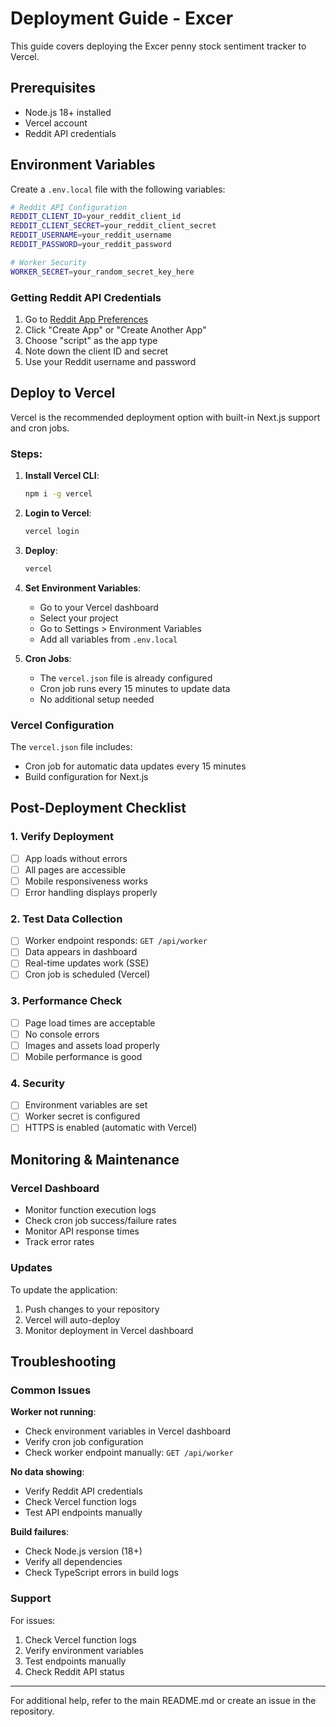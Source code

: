 # Deployment Guide - Excer

This guide covers deploying the Excer penny stock sentiment tracker to Vercel.

## Prerequisites

- Node.js 18+ installed
- Vercel account
- Reddit API credentials

## Environment Variables

Create a `.env.local` file with the following variables:

```bash
# Reddit API Configuration
REDDIT_CLIENT_ID=your_reddit_client_id
REDDIT_CLIENT_SECRET=your_reddit_client_secret
REDDIT_USERNAME=your_reddit_username
REDDIT_PASSWORD=your_reddit_password

# Worker Security
WORKER_SECRET=your_random_secret_key_here
```

### Getting Reddit API Credentials

1. Go to [Reddit App Preferences](https://www.reddit.com/prefs/apps)
2. Click "Create App" or "Create Another App"
3. Choose "script" as the app type
4. Note down the client ID and secret
5. Use your Reddit username and password

## Deploy to Vercel

Vercel is the recommended deployment option with built-in Next.js support and cron jobs.

### Steps:

1. **Install Vercel CLI**:
   ```bash
   npm i -g vercel
   ```

2. **Login to Vercel**:
   ```bash
   vercel login
   ```

3. **Deploy**:
   ```bash
   vercel
   ```

4. **Set Environment Variables**:
   - Go to your Vercel dashboard
   - Select your project
   - Go to Settings > Environment Variables
   - Add all variables from `.env.local`

5. **Cron Jobs**:
   - The `vercel.json` file is already configured
   - Cron job runs every 15 minutes to update data
   - No additional setup needed

### Vercel Configuration

The `vercel.json` file includes:
- Cron job for automatic data updates every 15 minutes
- Build configuration for Next.js

## Post-Deployment Checklist

### 1. Verify Deployment
- [ ] App loads without errors
- [ ] All pages are accessible
- [ ] Mobile responsiveness works
- [ ] Error handling displays properly

### 2. Test Data Collection
- [ ] Worker endpoint responds: `GET /api/worker`
- [ ] Data appears in dashboard
- [ ] Real-time updates work (SSE)
- [ ] Cron job is scheduled (Vercel)

### 3. Performance Check
- [ ] Page load times are acceptable
- [ ] No console errors
- [ ] Images and assets load properly
- [ ] Mobile performance is good

### 4. Security
- [ ] Environment variables are set
- [ ] Worker secret is configured
- [ ] HTTPS is enabled (automatic with Vercel)

## Monitoring & Maintenance

### Vercel Dashboard
- Monitor function execution logs
- Check cron job success/failure rates
- Monitor API response times
- Track error rates

### Updates
To update the application:
1. Push changes to your repository
2. Vercel will auto-deploy
3. Monitor deployment in Vercel dashboard

## Troubleshooting

### Common Issues

**Worker not running**:
- Check environment variables in Vercel dashboard
- Verify cron job configuration
- Check worker endpoint manually: `GET /api/worker`

**No data showing**:
- Verify Reddit API credentials
- Check Vercel function logs
- Test API endpoints manually

**Build failures**:
- Check Node.js version (18+)
- Verify all dependencies
- Check TypeScript errors in build logs

### Support
For issues:
1. Check Vercel function logs
2. Verify environment variables
3. Test endpoints manually
4. Check Reddit API status

---

For additional help, refer to the main README.md or create an issue in the repository.
